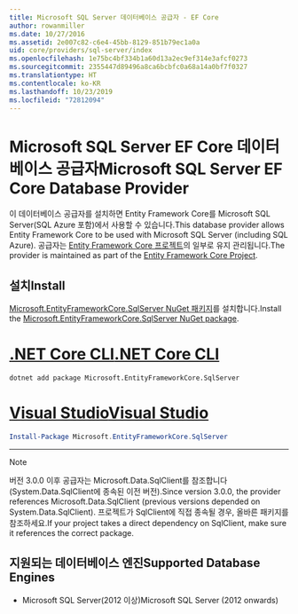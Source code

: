 ```yaml
---
title: Microsoft SQL Server 데이터베이스 공급자 - EF Core
author: rowanmiller
ms.date: 10/27/2016
ms.assetid: 2e007c82-c6e4-45bb-8129-851b79ec1a0a
uid: core/providers/sql-server/index
ms.openlocfilehash: 1e75bc4bf334b1a60d13a2ec9ef314e3afcf0273
ms.sourcegitcommit: 2355447d89496a8ca6bcbfc0a68a14a0bf7f0327
ms.translationtype: HT
ms.contentlocale: ko-KR
ms.lasthandoff: 10/23/2019
ms.locfileid: "72812094"
---
```

# <a name="microsoft-sql-server-ef-core-database-provider"></a><span data-ttu-id="ba8d1-102">Microsoft SQL Server EF Core 데이터베이스 공급자</span><span class="sxs-lookup"><span data-stu-id="ba8d1-102">Microsoft SQL Server EF Core Database Provider</span></span>

<span data-ttu-id="ba8d1-103">이 데이터베이스 공급자를 설치하면 Entity Framework Core를 Microsoft SQL Server(SQL Azure 포함)에서 사용할 수 있습니다.</span><span class="sxs-lookup"><span data-stu-id="ba8d1-103">This database provider allows Entity Framework Core to be used with Microsoft SQL Server (including SQL Azure).</span></span> <span data-ttu-id="ba8d1-104">공급자는 [Entity Framework Core 프로젝트](https://github.com/aspnet/EntityFrameworkCore)의 일부로 유지 관리됩니다.</span><span class="sxs-lookup"><span data-stu-id="ba8d1-104">The provider is maintained as part of the [Entity Framework Core Project](https://github.com/aspnet/EntityFrameworkCore).</span></span>

## <a name="install"></a><span data-ttu-id="ba8d1-105">설치</span><span class="sxs-lookup"><span data-stu-id="ba8d1-105">Install</span></span>

<span data-ttu-id="ba8d1-106">[Microsoft.EntityFrameworkCore.SqlServer NuGet 패키지](https://www.nuget.org/packages/Microsoft.EntityFrameworkCore.SqlServer/)를 설치합니다.</span><span class="sxs-lookup"><span data-stu-id="ba8d1-106">Install the [Microsoft.EntityFrameworkCore.SqlServer NuGet package](https://www.nuget.org/packages/Microsoft.EntityFrameworkCore.SqlServer/).</span></span>

# <a name="net-core-clitabdotnet-core-cli"></a>[<span data-ttu-id="ba8d1-107">.NET Core CLI</span><span class="sxs-lookup"><span data-stu-id="ba8d1-107">.NET Core CLI</span></span>](#tab/dotnet-core-cli)

``` console
dotnet add package Microsoft.EntityFrameworkCore.SqlServer
```

# <a name="visual-studiotabvs"></a>[<span data-ttu-id="ba8d1-108">Visual Studio</span><span class="sxs-lookup"><span data-stu-id="ba8d1-108">Visual Studio</span></span>](#tab/vs)

``` powershell
Install-Package Microsoft.EntityFrameworkCore.SqlServer
```

***

> [!NOTE]
> <span data-ttu-id="ba8d1-109">버전 3.0.0 이후 공급자는 Microsoft.Data.SqlClient를 참조합니다(System.Data.SqlClient에 종속된 이전 버전).</span><span class="sxs-lookup"><span data-stu-id="ba8d1-109">Since version 3.0.0, the provider references Microsoft.Data.SqlClient (previous versions depended on System.Data.SqlClient).</span></span> <span data-ttu-id="ba8d1-110">프로젝트가 SqlClient에 직접 종속될 경우, 올바른 패키지를 참조하세요.</span><span class="sxs-lookup"><span data-stu-id="ba8d1-110">If your project takes a direct dependency on SqlClient, make sure it references the correct package.</span></span>

## <a name="supported-database-engines"></a><span data-ttu-id="ba8d1-111">지원되는 데이터베이스 엔진</span><span class="sxs-lookup"><span data-stu-id="ba8d1-111">Supported Database Engines</span></span>

* <span data-ttu-id="ba8d1-112">Microsoft SQL Server(2012 이상)</span><span class="sxs-lookup"><span data-stu-id="ba8d1-112">Microsoft SQL Server (2012 onwards)</span></span>

